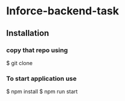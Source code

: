 # Inforce-backend-task

## Installation

### copy that repo using
$ git clone

### To start application use
$ npm install
$ npm run start

